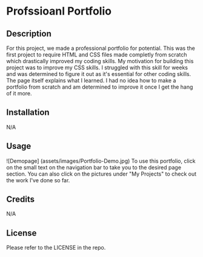 # Profssioanl Portfolio
## Description 
For this project, we made a professional portfolio for potential. This was the first project to require HTML and CSS files made completly from scratch which drastically improved my coding skills. My motivation for building this project was to improve my CSS skills. I struggled with this skill for weeks and was determined to figure it out as it's essential for other coding skills. The page itself explains what I learned. I had no idea how to make a portfolio from scratch and am determined to improve it once I get the hang of it more. 
## Installation 
N/A
## Usage 
![Demopage] (assets/images/Portfolio-Demo.jpg)
To use this portfolio, click on the small text on the navigation bar to take you to the desired page section. You can also click on the pictures under "My Projects" to check out the work I've done so far. 
## Credits
N/A
## License
Please refer to the LICENSE in the repo.  